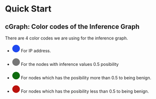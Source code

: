# Quick Start

## cGraph: Color codes of the Inference Graph

There are 4 color codes we are using for the inference graph.

<ul>
<li><span style="height: 25px;width: 25px; border-radius: 50%;display: inline-block;background-color: #1f49f0;"></span> For IP address.</li>
<br />
<li><span style="height: 25px;width: 25px; border-radius: 50%;display: inline-block;background-color: #767676;"></span> For the nodes with inference values 0.5 posibility</li>
<br />
<li><span style="height: 25px;width: 25px; border-radius: 50%;display: inline-block;background-color: #0e6b0e;"></span> For nodes which has the posibility more than 0.5 to being benign.</li>
<br />
<li><span style="height: 25px;width: 25px; border-radius: 50%;display: inline-block;background-color: #BA110C;"></span> For nodes which has the posibility less than 0.5 to being benign.</li>
<br />
</ul>
</ol>
<br />

